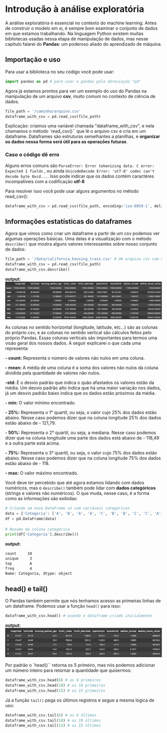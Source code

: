 # Introdução à análise exploratória
A análise exploratória é essencial no contexto do machine learning. Antes de construir o modelo em si, é sempre bom examinar o conjunto de dados em que estamos trabalhando. Na linguagem Python existem muitas bibliotecas usadas nessa etapa de manipulação de dados, mas nesse capítulo falarei do **Pandas**: um poderoso aliado do aprendizado de máquina.

## Importação e uso
Para usar a biblioteca no seu código você pode usar:

```python
import pandas as pd # para usar o pandas pela abreviação "pd"
```

Agora já estamos prontos para ver um exemplo do uso do Pandas na manipulação de um arquivo **csv**, muito comum no contexto de ciência de dados. 

```python
file_path = '/caminho/arquivo.csv'
dataframe_with_csv = pd.read_csv(file_path)
```

Explicação: criamos uma variável chamada "dataframe_with_csv", e nela chamamos o método
`read_csv()``
que lê o arquivo csv e cria em um dataframe. Dataframes são estruturas semelhantes a planilhas, e **organizar os dados nessa forma será útil para as operações futuras**.

### Caso o código dê erro
Alguns erros comuns são 
`ParseError: Error tokenizing data. C error: Expected 1 fields`
, ou ainda
`UnicodeDecode Error: 'utf-8' codec can't decode byte 0xcd...`.
Isso pode indicar que os dados contém caractéres incompatíveis com a codificação **utf-8**

Para resolver isso você pode usar alguns argumentos no método read_csv():
```python
dataframe_with_csv = pd.read_csv(file_path, encoding='iso-8859-1', delimiter=';')
```

## Informações estatísticas do dataframes
Agora que vimos como criar um dataframe a partir de um csv podemos ver algumas operações básicas. Uma delas é a visualização com o método 
`describe()`
que mostra alguns valores interessantes sobre nosso conjunto de dados: 

```python
file_path = '/data/california_housing_train.csv' # Um arquivo csv com dados imobiliários
dataframe_with_csv = pd.read_csv(file_path)
dataframe_with_csv.describe()
```
**output:**
![Output](output_describe.png)

As colunas no sentido horizontal (longitude, latitude, etc...) são as colunas do próprio csv, e as colunas no sentido vertical são cálculos feitos pelo próprio Pandas. Essas colunas verticais são importantes para termos uma visão geral dos nossos dados. A seguir explicarei o que cada uma representa:

**- count:** Representa o número de valores não nulos em uma coluna.

**- mean:** A média de uma coluna é a soma dos valores não nulos da coluna dividida pela quantidade de valores não nulos.

**-std:** É o desvio padrão que indica o quão afastados os valores estão da média. Um desvio padrão alto indica que há uma maior variação nos dados, já um desvio padrão baixo indica que os dados estão próximos da média.

**- min:** O valor mínimo encontrado.

**- 25%:** Representa o 1° quartil, ou seja, o valor cujo 25% dos dados estão abaixo. Nesse caso podemos dizer que na coluna longitude 25% dos dados estão abaixo de - 121,79.

**- 50%:** Representa o 2° quartil, ou seja, a mediana. Nesse caso podemos dizer que na coluna longitude uma parte dos dados está abaixo de - 118,49 e a outra parte está acima.

**- 75%:** Representa o 3° quartil, ou seja, o valor cujo 75% dos dados estão abaixo. Nesse caso podemos dizer que na coluna longitude 75% dos dados estão abaixo de - 118.

**- max:** O valor máximo encontrado.

Você deve ter percebido que até agora estamos lidando com dados numéricos, mas o 
`describe()` 
também pode lidar com **dados categóricos** (strings e valores não numéricos). O que muda, nesse caso, é a forma como as informações são exibidas: 

```python
# Criando um novo DataFrame só com variáveis categóricas
data = {'Categoria': ['A', 'B', 'A', 'A', 'C', 'B', 'B', 'C', 'C', 'A']}
df = pd.DataFrame(data)

# Resumo da coluna categórica
print(df['Categoria'].describe())
```

**output:**

```
count     10
unique     3
top        A
freq       4
Name: Categoria, dtype: object
```

## head() e tail()
O Pandas também permite que nós tenhamos acesso as primeiras linhas de um dataframe. Podemos usar a função
`head()` 
para isso:

```python
dataframe_with_csv.head() # usando o dataframe criado inicialmente
```
**output:**
![](head.png)

Por padrão o 
`head()``
retorna os 5 primeiro, mas nós podemos adicionar um número inteiro para retornar a quantidade que quisermos:

```python
dataframe_with_csv.head(6) # os 6 primeiros
dataframe_with_csv.head(10) # os 10 primeiros
dataframe_with_csv.head(15) # os 15 primeiros
```

Já a função 
`tail()`
pega os últimos registros e segue a mesma lógica de uso:

```python
dataframe_with_csv.tail(6) # os 6 últimos
dataframe_with_csv.tail(10) # os 10 últimos
dataframe_with_csv.tail(15) # os 15 últimos
```